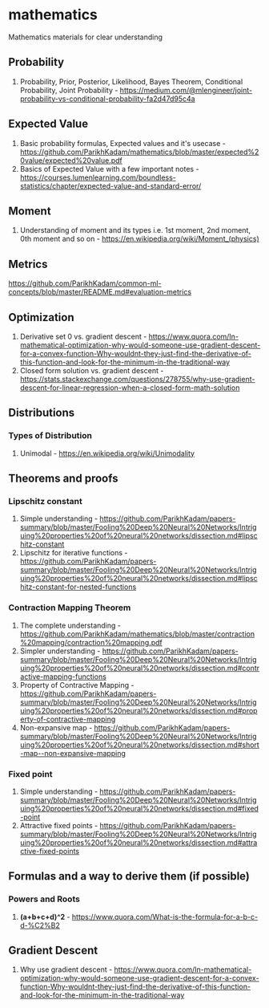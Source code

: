 # mathematics
Mathematics materials for clear understanding

## Probability
1. Probability, Prior, Posterior, Likelihood, Bayes Theorem, Conditional Probability, Joint Probability - https://medium.com/@mlengineer/joint-probability-vs-conditional-probability-fa2d47d95c4a

## Expected Value
1. Basic probability formulas, Expected values and it's usecase - https://github.com/ParikhKadam/mathematics/blob/master/expected%20value/expected%20value.pdf
2. Basics of Expected Value with a few important notes - https://courses.lumenlearning.com/boundless-statistics/chapter/expected-value-and-standard-error/

## Moment
1. Understanding of moment and its types i.e. 1st moment, 2nd moment, 0th moment and so on - https://en.wikipedia.org/wiki/Moment_(physics)

## Metrics
https://github.com/ParikhKadam/common-ml-concepts/blob/master/README.md#evaluation-metrics

## Optimization
1. Derivative set 0 vs. gradient descent - https://www.quora.com/In-mathematical-optimization-why-would-someone-use-gradient-descent-for-a-convex-function-Why-wouldnt-they-just-find-the-derivative-of-this-function-and-look-for-the-minimum-in-the-traditional-way
2. Closed form solution vs. gradient descent - https://stats.stackexchange.com/questions/278755/why-use-gradient-descent-for-linear-regression-when-a-closed-form-math-solution

## Distributions
### Types of Distribution
1. Unimodal - https://en.wikipedia.org/wiki/Unimodality

## Theorems and proofs
### Lipschitz constant
1. Simple understanding - https://github.com/ParikhKadam/papers-summary/blob/master/Fooling%20Deep%20Neural%20Networks/Intriguing%20properties%20of%20neural%20networks/dissection.md#lipschitz-constant
2. Lipschitz for iterative functions - https://github.com/ParikhKadam/papers-summary/blob/master/Fooling%20Deep%20Neural%20Networks/Intriguing%20properties%20of%20neural%20networks/dissection.md#lipschitz-constant-for-nested-functions

### Contraction Mapping Theorem
1. The complete understanding - https://github.com/ParikhKadam/mathematics/blob/master/contraction%20mapping/contraction%20mapping.pdf
2. Simpler understanding - https://github.com/ParikhKadam/papers-summary/blob/master/Fooling%20Deep%20Neural%20Networks/Intriguing%20properties%20of%20neural%20networks/dissection.md#contractive-mapping-functions
3. Property of Contractive Mapping - https://github.com/ParikhKadam/papers-summary/blob/master/Fooling%20Deep%20Neural%20Networks/Intriguing%20properties%20of%20neural%20networks/dissection.md#property-of-contractive-mapping
4. Non-expansive map - https://github.com/ParikhKadam/papers-summary/blob/master/Fooling%20Deep%20Neural%20Networks/Intriguing%20properties%20of%20neural%20networks/dissection.md#short-map--non-expansive-mapping

### Fixed point
1. Simple understanding - https://github.com/ParikhKadam/papers-summary/blob/master/Fooling%20Deep%20Neural%20Networks/Intriguing%20properties%20of%20neural%20networks/dissection.md#fixed-point
2. Attractive fixed points - https://github.com/ParikhKadam/papers-summary/blob/master/Fooling%20Deep%20Neural%20Networks/Intriguing%20properties%20of%20neural%20networks/dissection.md#attractive-fixed-points

## Formulas and a way to derive them (if possible)
### Powers and Roots
1. **(a+b+c+d)^2** - https://www.quora.com/What-is-the-formula-for-a-b-c-d-%C2%B2

## Gradient Descent
1. Why use gradient descent - https://www.quora.com/In-mathematical-optimization-why-would-someone-use-gradient-descent-for-a-convex-function-Why-wouldnt-they-just-find-the-derivative-of-this-function-and-look-for-the-minimum-in-the-traditional-way
